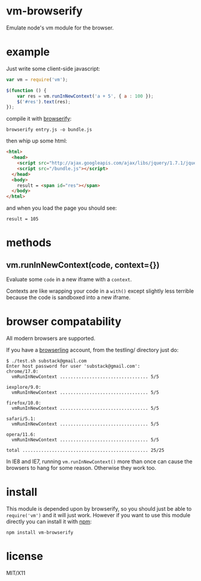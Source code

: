 vm-browserify
=============

Emulate node's vm module for the browser.

example
=======

Just write some client-side javascript:

``` js
var vm = require('vm');

$(function () {
    var res = vm.runInNewContext('a + 5', { a : 100 });
    $('#res').text(res);
});
```

compile it with [browserify](http://github.com/substack/node-browserify):

```
browserify entry.js -o bundle.js
```

then whip up some html:

``` html
<html>
  <head>
    <script src="http://ajax.googleapis.com/ajax/libs/jquery/1.7.1/jquery.min.js"></script>
    <script src="/bundle.js"></script>
  </head>
  <body>
    result = <span id="res"></span>
  </body>
</html>
```

and when you load the page you should see:

```
result = 105
```

methods
=======

vm.runInNewContext(code, context={})
------------------------------------

Evaluate some `code` in a new iframe with a `context`.

Contexts are like wrapping your code in a `with()` except slightly less terrible
because the code is sandboxed into a new iframe.

browser compatability
=====================

All modern browsers are supported.

If you have a [browserling](http://browserling.com) account,
from the testling/ directory just do:

```
$ ./test.sh substack@gmail.com
Enter host password for user 'substack@gmail.com':
chrome/17.0:
  vmRunInNewContext ................................. 5/5

iexplore/9.0:
  vmRunInNewContext ................................. 5/5

firefox/10.0:
  vmRunInNewContext ................................. 5/5

safari/5.1:
  vmRunInNewContext ................................. 5/5

opera/11.6:
  vmRunInNewContext ................................. 5/5

total ............................................... 25/25
```

In IE8 and IE7, running `vm.runInNewContext()` more than once can cause the
browsers to hang for some reason. Otherwise they work too.

install
=======

This module is depended upon by browserify, so you should just be able to
`require('vm')` and it will just work. However if you want to use this module
directly you can install it with [npm](http://npmjs.org):

```
npm install vm-browserify
```

license
=======

MIT/X11

